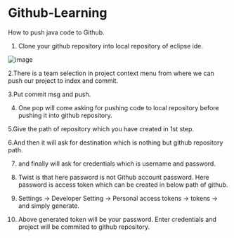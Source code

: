 # Github-Learning

How to push java code to Github.

1. Clone your github repository into local repository of eclipse ide.

![image](https://user-images.githubusercontent.com/70056650/209423666-4df57b77-d5a8-438e-b9b6-41f1aa730caa.png)

2.There is a team selection in project context menu from where we can push our project to index and commit.

3.Put commit msg and push.

4. One pop will come asking for pushing code to local repository before pushing it into github repository.

5.Give the path of repository which you have created in 1st step.

6.And then it will ask for destination which is nothing but github repository path.

7. and finally will ask for credentials which is username and password.

8. Twist is that here password is not Github account password. Here password is access token which can be created in below path of github.

9.  Settings -> Developer Setting -> Personal access tokens -> tokens -> and simply generate.

10. Above generated token will be your password. Enter credentials and project will be commited to github repository.
